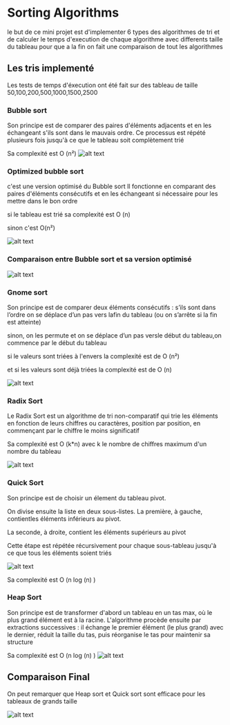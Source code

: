 # Sorting Algorithms
le but de ce mini projet est d'implementer 6 types des algorithmes de tri
et de calculer le temps d'execution de chaque algorithme avec differents taille du tableau pour que a la fin on fait une comparaison de tout les algorithmes
## Les tris implementé
Les tests de temps d'éxecution ont été fait sur des tableau de taille 50,100,200,500,1000,1500,2500
 ### Bubble sort
Son principe est de comparer des paires d'éléments adjacents et en les échangeant s'ils sont dans le mauvais ordre. Ce processus est répété plusieurs fois jusqu'à ce que le tableau soit complètement trié

Sa complexité est O (n²)
![alt text](<bubble sort.png>)
 ### Optimized bubble sort 
 c'est une version optimisé du Bubble sort 
 Il fonctionne en comparant des paires d'éléments consécutifs et en les échangeant si nécessaire pour les mettre dans le bon ordre

si le tableau est trié sa complexité est O (n) 

sinon c'est O(n²)

![alt text](<opt bubblesort.png>)

### Comparaison entre Bubble sort et sa version optimisé

![alt text](<comparition optbubblesort & bubblesort.png>)

### Gnome sort
Son principe est de comparer deux éléments consécutifs : s’ils sont dans l’ordre on se déplace d’un pas vers lafin du tableau (ou on s’arrête si la fin est atteinte)

sinon, on les permute et on se déplace d’un pas versle début du tableau,on commence par le début du tableau

si le valeurs sont triées à l'envers la complexité est de O (n²)

et si les valeurs sont déjà triées la complexité est de O (n)

![alt text](<gnome sort.png>)

### Radix Sort
Le Radix Sort est un algorithme de tri non-comparatif qui trie les éléments en fonction de leurs chiffres ou caractères, position par position, en commençant par le chiffre le moins significatif 

Sa complexité est O (k*n) avec k le nombre de chiffres maximum d'un nombre du tableau

![alt text](<redix sort.png>)

### Quick Sort
Son principe est de choisir un élement du tableau pivot.

On divise ensuite la liste en deux sous-listes. La première, à gauche, contientles éléments inférieurs au pivot. 

La seconde, à droite, contient les éléments supérieurs au pivot 

Cette étape est répétée récursivement pour chaque sous-tableau jusqu'à ce que tous les éléments soient triés

![alt text](<quick sort.png>)

Sa complexité est O (n log (n) )


### Heap Sort

Son principe est de transformer d'abord un tableau en un tas max, où le plus grand élément est à la racine. L'algorithme procède ensuite par extractions successives : il échange le premier élément (le plus grand) avec le dernier, réduit la taille du tas, puis réorganise le tas pour maintenir sa structure

Sa complexité est O (n log (n) )
![alt text](<heap sort.png>)

## Comparaison Final 


On peut remarquer que Heap sort et Quick sort sont efficace pour les tableaux de grands taille 

![alt text](<comparision 5 sorting.png>)